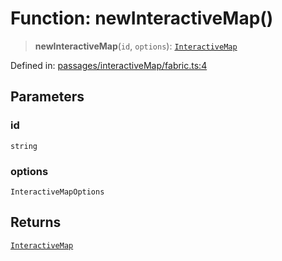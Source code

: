 # Function: newInteractiveMap()

> **newInteractiveMap**(`id`, `options`): [`InteractiveMap`](../classes/InteractiveMap.md)

Defined in: [passages/interactiveMap/fabric.ts:4](https://github.com/laruss/react-text-game/blob/3442aa0d22b82dc4760f453f7492731a6f583755/packages/core/src/passages/interactiveMap/fabric.ts#L4)

## Parameters

### id

`string`

### options

`InteractiveMapOptions`

## Returns

[`InteractiveMap`](../classes/InteractiveMap.md)
